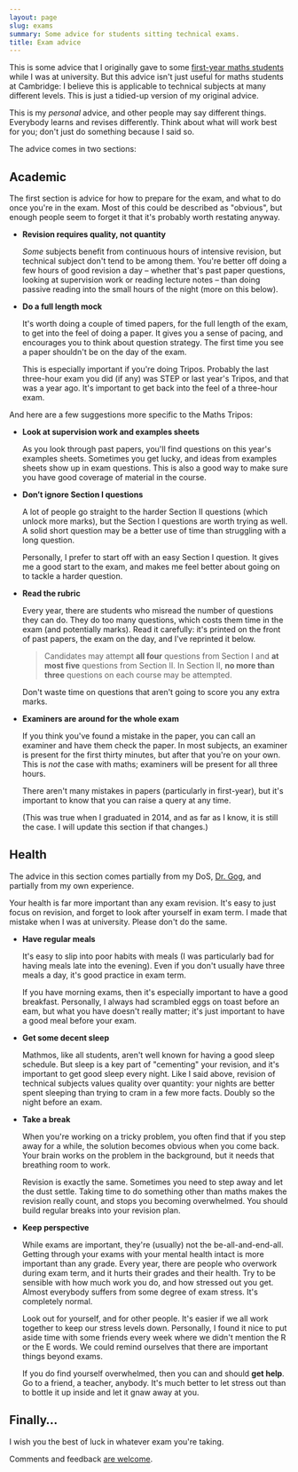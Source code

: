 ```yaml
---
layout: page
slug: exams
summary: Some advice for students sitting technical exams.
title: Exam advice
---
```


This is some advice that I originally gave to some [first-year maths students][1] while I was at university. But this advice isn't just useful for maths students at Cambridge: I believe this is applicable to technical subjects at many different levels. This is just a tidied-up version of my original advice.

[1]: /2014/05/part-ia-exams/

This is my *personal* advice, and other people may say different things. Everybody learns and revises differently. Think about what will work best for you; don't just do something because I said so.

The advice comes in two sections:

## Academic

The first section is advice for how to prepare for the exam, and what to do once you're in the exam. Most of this could be described as "obvious", but enough people seem to forget it that it's probably worth restating anyway.

*   **Revision requires quality, not quantity**

    *Some* subjects benefit from continuous hours of intensive revision, but technical subject don't tend to be among them.  You're better off doing a few hours of good revision a day – whether that's past paper questions, looking at supervision work or reading lecture notes – than doing passive reading into the small hours of the night (more on this below).

*   **Do a full length mock**

    It's worth doing a couple of timed papers, for the full length of the exam, to get into the feel of doing a paper. It gives you a sense of pacing, and encourages you to think about question strategy. The first time you see a paper shouldn't be on the day of the exam.

    This is especially important if you're doing Tripos. Probably the last three-hour exam you did (if any) was STEP or last year's Tripos, and that was a year ago. It's important to get back into the feel of a three-hour exam.

And here are a few suggestions more specific to the Maths Tripos:

*   **Look at supervision work and examples sheets**

    As you look through past papers, you'll find questions on this year's examples sheets. Sometimes you get lucky, and ideas from examples sheets show up in exam questions. This is also a good way to make sure you have good coverage of material in the course.

*   **Don’t ignore Section&nbsp;I questions**

    A lot of people go straight to the harder Section&nbsp;II questions (which unlock more marks), but the Section&nbsp;I questions are worth trying as well. A solid short question may be a better use of time than struggling with a long question.

    Personally, I prefer to start off with an easy Section&nbsp;I question. It gives me a good start to the exam, and makes me feel better about going on to tackle a harder question.

*   **Read the rubric**

    Every year, there are students who misread the number of questions they can do. They do too many questions, which costs them time in the exam (and potentially marks). Read it carefully: it's printed on the front of past papers, the exam on the day, and I've reprinted it below.

    > Candidates may attempt **all four** questions from Section&nbsp;I and **at most five** questions from Section&nbsp;II. In Section&nbsp;II, **no more than three** questions on each course may be attempted.

    Don't waste time on questions that aren't going to score you any extra marks.

*   **Examiners are around for the whole exam**

    If you think you've found a mistake in the paper, you can call an examiner and have them check the paper. In most subjects, an examiner is present for the first thirty minutes, but after that you're on your own. This is *not* the case with maths; examiners will be present for all three hours.

    There aren't many mistakes in papers (particularly in first-year), but it's important to know that you can raise a query at any time.

    (This was true when I graduated in 2014, and as far as I know, it is still the case. I will update this section if that changes.)

## Health

The advice in this section comes partially from my DoS, [Dr.&nbsp;Gog](http://www.damtp.cam.ac.uk/people/j.r.gog/), and partially from my own experience.

Your health is far more important than any exam revision. It's easy to just focus on revision, and forget to look after yourself in exam term. I made that mistake when I was at university. Please don't do the same.

*   **Have regular meals**

    It's easy to slip into poor habits with meals (I was particularly bad for having meals late into the evening). Even if you don't usually have three meals a day, it's good practice in exam term.

    If you have morning exams, then it's especially important to have a good breakfast. Personally, I always had scrambled eggs on toast before an eam, but what you have doesn't really matter; it's just important to have a good meal before your exam.

*   **Get some decent sleep**

    Mathmos, like all students, aren't well known for having a good sleep schedule. But sleep is a key part of "cementing" your revision, and it's important to get good sleep every night. Like I said above, revision of technical subjects values quality over quantity: your nights are better spent sleeping than trying to cram in a few more facts. Doubly so the night before an exam.

*   **Take a break**

    When you're working on a tricky problem, you often find that if you step away for a while, the solution becomes obvious when you come back. Your brain works on the problem in the background, but it needs that breathing room to work.

    Revision is exactly the same. Sometimes you need to step away and let the dust settle. Taking time to do something other than maths makes the revision really count, and stops you becoming overwhelmed. You should build regular breaks into your revision plan.

*   **Keep perspective**

    While exams are important, they're (usually) not the be-all-and-end-all. Getting through your exams with your mental health intact is more important than any grade. Every year, there are people who overwork during exam term, and it hurts their grades and their health. Try to be sensible with how much work you do, and how stressed out you get. Almost everybody suffers from some degree of exam stress. It's completely normal.

    Look out for yourself, and for other people. It's easier if we all work together to keep our stress levels down. Personally, I found it nice to put aside time with some friends every week where we didn't mention the R or the E words. We could remind ourselves that there are important things beyond exams.

    If you do find yourself overwhelmed, then you can and should **get help**. Go to a friend, a teacher, anybody. It's much better to let stress out than to bottle it up inside and let it gnaw away at you.

## Finally…

I wish you the best of luck in whatever exam you're taking.

Comments and feedback [are welcome](/#contact).
